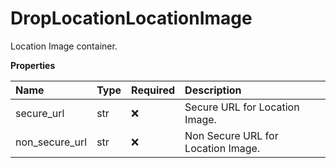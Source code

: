 # DropLocationLocationImage

Location Image container.

**Properties**

| Name           | Type | Required | Description                        |
| :------------- | :--- | :------- | :--------------------------------- |
| secure_url     | str  | ❌       | Secure URL for Location Image.     |
| non_secure_url | str  | ❌       | Non Secure URL for Location Image. |

<!-- This file was generated by liblab | https://liblab.com/ -->
